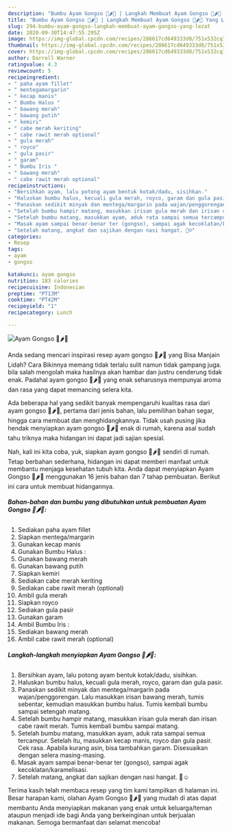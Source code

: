 ```yaml
---
description: "Bumbu Ayam Gongso 🐥🌶🥘 | Langkah Membuat Ayam Gongso 🐥🌶🥘 Yang Lezat"
title: "Bumbu Ayam Gongso 🐥🌶🥘 | Langkah Membuat Ayam Gongso 🐥🌶🥘 Yang Lezat"
slug: 294-bumbu-ayam-gongso-langkah-membuat-ayam-gongso-yang-lezat
date: 2020-09-30T14:47:55.295Z
image: https://img-global.cpcdn.com/recipes/286617cd649333d8/751x532cq70/ayam-gongso-🐥🌶🥘-foto-resep-utama.jpg
thumbnail: https://img-global.cpcdn.com/recipes/286617cd649333d8/751x532cq70/ayam-gongso-🐥🌶🥘-foto-resep-utama.jpg
cover: https://img-global.cpcdn.com/recipes/286617cd649333d8/751x532cq70/ayam-gongso-🐥🌶🥘-foto-resep-utama.jpg
author: Darrell Warner
ratingvalue: 4.3
reviewcount: 5
recipeingredient:
- " paha ayam fillet"
- " mentegamargarin"
- " kecap manis"
- " Bumbu Halus "
- " bawang merah"
- " bawang putih"
- " kemiri"
- " cabe merah keriting"
- " cabe rawit merah optional"
- " gula merah"
- " royco"
- " gula pasir"
- " garam"
- " Bumbu Iris "
- " bawang merah"
- " cabe rawit merah optional"
recipeinstructions:
- "Bersihkan ayam, lalu potong ayam bentuk kotak/dadu, sisihkan."
- "Haluskan bumbu halus, kecuali gula merah, royco, garam dan gula pasir."
- "Panaskan sedikit minyak dan mentega/margarin pada wajan/penggorengan. Lalu masukkan irisan bawang merah, tumis sebentar, kemudian masukkan bumbu halus. Tumis kembali bumbu sampai setengah matang."
- "Setelah bumbu hampir matang, masukkan irisan gula merah dan irisan cabe rawit merah. Tumis kembali bumbu sampai matang."
- "Setelah bumbu matang, masukkan ayam, aduk rata sampai semua tercampur. Setelah itu, masukkan kecap manis, royco dan gula pasir. Cek rasa. Apabila kurang asin, bisa tambahkan garam. Disesuaikan dengan selera masing-masing."
- "Masak ayam sampai benar-benar ter (gongso), sampai agak kecoklatan/karamelisasi."
- "Setelah matang, angkat dan sajikan dengan nasi hangat. 🍚☺"
categories:
- Resep
tags:
- ayam
- gongso

katakunci: ayam gongso 
nutrition: 183 calories
recipecuisine: Indonesian
preptime: "PT13M"
cooktime: "PT42M"
recipeyield: "1"
recipecategory: Lunch

---
```



![Ayam Gongso 🐥🌶🥘](https://img-global.cpcdn.com/recipes/286617cd649333d8/751x532cq70/ayam-gongso-🐥🌶🥘-foto-resep-utama.jpg)

Anda sedang mencari inspirasi resep ayam gongso 🐥🌶🥘 yang Bisa Manjain Lidah? Cara Bikinnya memang tidak terlalu sulit namun tidak gampang juga. bila salah mengolah maka hasilnya akan hambar dan justru cenderung tidak enak. Padahal ayam gongso 🐥🌶🥘 yang enak seharusnya mempunyai aroma dan rasa yang dapat memancing selera kita.

Ada beberapa hal yang sedikit banyak mempengaruhi kualitas rasa dari ayam gongso 🐥🌶🥘, pertama dari jenis bahan, lalu pemilihan bahan segar, hingga cara membuat dan menghidangkannya. Tidak usah pusing jika hendak menyiapkan ayam gongso 🐥🌶🥘 enak di rumah, karena asal sudah tahu triknya maka hidangan ini dapat jadi sajian spesial.




Nah, kali ini kita coba, yuk, siapkan ayam gongso 🐥🌶🥘 sendiri di rumah. Tetap berbahan sederhana, hidangan ini dapat memberi manfaat untuk membantu menjaga kesehatan tubuh kita. Anda dapat menyiapkan Ayam Gongso 🐥🌶🥘 menggunakan 16 jenis bahan dan 7 tahap pembuatan. Berikut ini cara untuk membuat hidangannya.

<!--inarticleads1-->

##### Bahan-bahan dan bumbu yang dibutuhkan untuk pembuatan Ayam Gongso 🐥🌶🥘:

1. Sediakan  paha ayam fillet
1. Siapkan  mentega/margarin
1. Gunakan  kecap manis
1. Gunakan  Bumbu Halus :
1. Gunakan  bawang merah
1. Gunakan  bawang putih
1. Siapkan  kemiri
1. Sediakan  cabe merah keriting
1. Sediakan  cabe rawit merah (optional)
1. Ambil  gula merah
1. Siapkan  royco
1. Sediakan  gula pasir
1. Gunakan  garam
1. Ambil  Bumbu Iris :
1. Sediakan  bawang merah
1. Ambil  cabe rawit merah (optional)




<!--inarticleads2-->

##### Langkah-langkah menyiapkan Ayam Gongso 🐥🌶🥘:

1. Bersihkan ayam, lalu potong ayam bentuk kotak/dadu, sisihkan.
1. Haluskan bumbu halus, kecuali gula merah, royco, garam dan gula pasir.
1. Panaskan sedikit minyak dan mentega/margarin pada wajan/penggorengan. Lalu masukkan irisan bawang merah, tumis sebentar, kemudian masukkan bumbu halus. Tumis kembali bumbu sampai setengah matang.
1. Setelah bumbu hampir matang, masukkan irisan gula merah dan irisan cabe rawit merah. Tumis kembali bumbu sampai matang.
1. Setelah bumbu matang, masukkan ayam, aduk rata sampai semua tercampur. Setelah itu, masukkan kecap manis, royco dan gula pasir. Cek rasa. Apabila kurang asin, bisa tambahkan garam. Disesuaikan dengan selera masing-masing.
1. Masak ayam sampai benar-benar ter (gongso), sampai agak kecoklatan/karamelisasi.
1. Setelah matang, angkat dan sajikan dengan nasi hangat. 🍚☺




Terima kasih telah membaca resep yang tim kami tampilkan di halaman ini. Besar harapan kami, olahan Ayam Gongso 🐥🌶🥘 yang mudah di atas dapat membantu Anda menyiapkan makanan yang enak untuk keluarga/teman ataupun menjadi ide bagi Anda yang berkeinginan untuk berjualan makanan. Semoga bermanfaat dan selamat mencoba!
